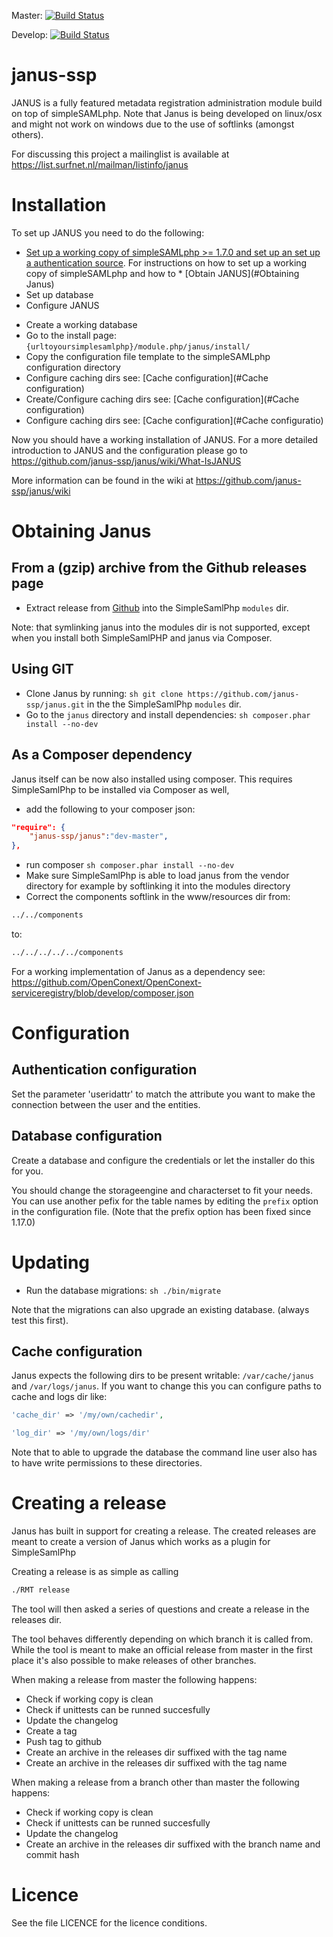 Master: [![Build Status](https://travis-ci.org/janus-ssp/janus.png?branch=master)](https://travis-ci.org/janus-ssp/janus)

Develop: [![Build Status](https://travis-ci.org/janus-ssp/janus.png?branch=develop)](https://travis-ci.org/janus-ssp/janus)

janus-ssp
=========

JANUS is a fully featured metadata registration administration module build on top of simpleSAMLphp. Note that Janus is being developed on linux/osx and might not work on windows due to the use of softlinks (amongst others).

For discussing this project a mailinglist is available at https://list.surfnet.nl/mailman/listinfo/janus

Installation
============
To set up JANUS you need to do the following:

* [Set up a working copy of simpleSAMLphp >= 1.7.0 and set up an set up a authentication source](http://simplesamlphp.org/docs/). For instructions on how to set up a working copy of simpleSAMLphp and how to * [Obtain JANUS](#Obtaining Janus)
* Set up database
* Configure JANUS
- Create a working database
 - Go to the install page: ``{urltoyoursimplesamlphp}/module.php/janus/install/``
 - Copy the configuration file template to the simpleSAMLphp configuration directory
 - Configure caching dirs see: [Cache configuration](#Cache configuration)
 - Create/Configure caching dirs see: [Cache configuration](#Cache configuration)
 - Configure caching dirs see: [Cache configuration](#Cache configuratio)


Now you should have a working installation of JANUS. For a more detailed
introduction to JANUS and the configuration please go to
https://github.com/janus-ssp/janus/wiki/What-IsJANUS

More information can be found in the wiki at https://github.com/janus-ssp/janus/wiki

Obtaining Janus
===============

From a (gzip) archive from the Github releases page
-----------------------------------------------------------------------------
- Extract release from [Github](https://github.com/janus-ssp/janus/releases) into the SimpleSamlPhp ``modules`` dir.

Note: that symlinking janus into the modules dir is not supported, except when you install both SimpleSamlPHP and janus via Composer.

Using GIT
---------------------------------
- Clone Janus by running: ``sh git clone https://github.com/janus-ssp/janus.git`` in the the SimpleSamlPhp ``modules`` dir.
- Go to the ``janus`` directory and install dependencies: ``sh composer.phar install --no-dev``

As a Composer dependency
--------------------------------------
Janus itself can be now also installed using composer. This requires SimpleSamlPhp to be installed via Composer as well, 

- add the following to your composer json: 

```json
"require": {
    "janus-ssp/janus":"dev-master",
},
```
- run composer ``sh composer.phar install --no-dev``
- Make sure SimpleSamlPhp is able to load janus from the vendor directory for example by softlinking it into
the modules directory
- Correct the components softlink in the www/resources dir from:

```sh
../../components
```

to:

```sh
../../../../../components
```

For a working implementation of Janus as a dependency see:
https://github.com/OpenConext/OpenConext-serviceregistry/blob/develop/composer.json


Configuration
=============

Authentication configuration
----------------------------

Set the parameter 'useridattr' to match the attribute you want
to make the connection between the user and the entities.

Database configuration
----------------------

Create a database and configure the credentials or let the installer do this for you. 

You should change the storageengine and
characterset to fit your needs. You can use another pefix for the table names
by editing the `prefix` option in the configuration file. (Note that the prefix option has been fixed since 1.17.0)

Updating
========

- Run the database migrations: ``sh ./bin/migrate``

Note that the migrations can also upgrade an existing database. (always test this first). 


Cache configuration
-------------------

Janus expects the following dirs to be present writable: ``/var/cache/janus`` and ``/var/logs/janus``. If you want to change this you can configure paths to cache and logs dir like:

```php
'cache_dir' => '/my/own/cachedir',

'log_dir' => '/my/own/logs/dir'
```

Note that to able to upgrade the database the command line user also has to have write permissions to these directories.

Creating a release
==================

Janus has built in support for creating a release. The created releases are meant to create a version of Janus which works as a plugin for SimpleSamlPhp

Creating a release is as simple as calling
```sh
./RMT release
```

The tool will then asked a series of questions and create a release in the releases dir.

The tool behaves differently depending on which branch it is called from. While the tool is meant to make an official release from master in the first place it's also possible to make releases of other branches.

When making a release from master the following happens:
- Check if working copy is clean
- Check if unittests can be runned succesfully
- Update the changelog
- Create a tag
- Push tag to github
- Create an archive in the releases dir suffixed with the tag name
- Create an archive in the releases dir suffixed with the tag name

When making a release from a branch other than master the following happens:
- Check if working copy is clean
- Check if unittests can be runned succesfully
- Update the changelog
- Create an archive in the releases dir suffixed with the branch name and commit hash

Licence
=======

See the file LICENCE for the licence conditions.
